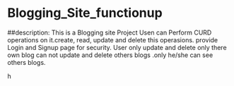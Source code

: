 # Blogging_Site_functionup

##description:
This is a Blogging site Project Usen can Perform CURD operations on it.create, read, update and delete this operasions. provide Login and Signup page for security. 
User only update and delete only there own blog can not update and delete others blogs .only he/she can see others blogs.

h
